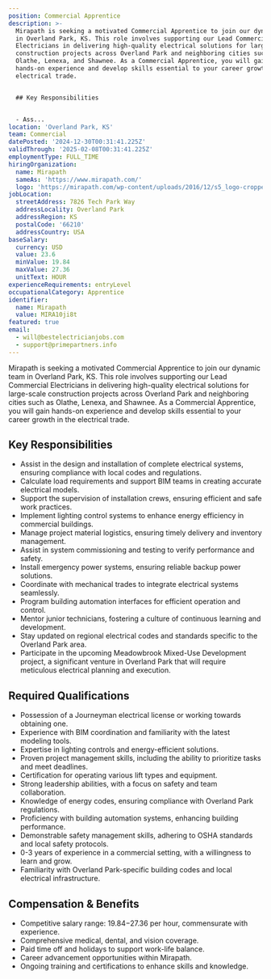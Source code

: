 ```yaml
---
position: Commercial Apprentice
description: >-
  Mirapath is seeking a motivated Commercial Apprentice to join our dynamic team
  in Overland Park, KS. This role involves supporting our Lead Commercial
  Electricians in delivering high-quality electrical solutions for large-scale
  construction projects across Overland Park and neighboring cities such as
  Olathe, Lenexa, and Shawnee. As a Commercial Apprentice, you will gain
  hands-on experience and develop skills essential to your career growth in the
  electrical trade.


  ## Key Responsibilities


  - Ass...
location: 'Overland Park, KS'
team: Commercial
datePosted: '2024-12-30T00:31:41.225Z'
validThrough: '2025-02-08T00:31:41.225Z'
employmentType: FULL_TIME
hiringOrganization:
  name: Mirapath
  sameAs: 'https://www.mirapath.com/'
  logo: 'https://mirapath.com/wp-content/uploads/2016/12/s5_logo-cropped.png'
jobLocation:
  streetAddress: 7826 Tech Park Way
  addressLocality: Overland Park
  addressRegion: KS
  postalCode: '66210'
  addressCountry: USA
baseSalary:
  currency: USD
  value: 23.6
  minValue: 19.84
  maxValue: 27.36
  unitText: HOUR
experienceRequirements: entryLevel
occupationalCategory: Apprentice
identifier:
  name: Mirapath
  value: MIRA10ji8t
featured: true
email:
  - will@bestelectricianjobs.com
  - support@primepartners.info
---
```




Mirapath is seeking a motivated Commercial Apprentice to join our dynamic team in Overland Park, KS. This role involves supporting our Lead Commercial Electricians in delivering high-quality electrical solutions for large-scale construction projects across Overland Park and neighboring cities such as Olathe, Lenexa, and Shawnee. As a Commercial Apprentice, you will gain hands-on experience and develop skills essential to your career growth in the electrical trade.

## Key Responsibilities

- Assist in the design and installation of complete electrical systems, ensuring compliance with local codes and regulations.
- Calculate load requirements and support BIM teams in creating accurate electrical models.
- Support the supervision of installation crews, ensuring efficient and safe work practices.
- Implement lighting control systems to enhance energy efficiency in commercial buildings.
- Manage project material logistics, ensuring timely delivery and inventory management.
- Assist in system commissioning and testing to verify performance and safety.
- Install emergency power systems, ensuring reliable backup power solutions.
- Coordinate with mechanical trades to integrate electrical systems seamlessly.
- Program building automation interfaces for efficient operation and control.
- Mentor junior technicians, fostering a culture of continuous learning and development.
- Stay updated on regional electrical codes and standards specific to the Overland Park area.
- Participate in the upcoming Meadowbrook Mixed-Use Development project, a significant venture in Overland Park that will require meticulous electrical planning and execution.

## Required Qualifications

- Possession of a Journeyman electrical license or working towards obtaining one.
- Experience with BIM coordination and familiarity with the latest modeling tools.
- Expertise in lighting controls and energy-efficient solutions.
- Proven project management skills, including the ability to prioritize tasks and meet deadlines.
- Certification for operating various lift types and equipment.
- Strong leadership abilities, with a focus on safety and team collaboration.
- Knowledge of energy codes, ensuring compliance with Overland Park regulations.
- Proficiency with building automation systems, enhancing building performance.
- Demonstrable safety management skills, adhering to OSHA standards and local safety protocols.
- 0-3 years of experience in a commercial setting, with a willingness to learn and grow.
- Familiarity with Overland Park-specific building codes and local electrical infrastructure.

## Compensation & Benefits

- Competitive salary range: $19.84-$27.36 per hour, commensurate with experience.
- Comprehensive medical, dental, and vision coverage.
- Paid time off and holidays to support work-life balance.
- Career advancement opportunities within Mirapath.
- Ongoing training and certifications to enhance skills and knowledge.
